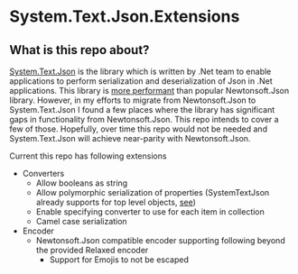 # System.Text.Json.Extensions

## What is this repo about?

[System.Text.Json](https://docs.microsoft.com/en-us/dotnet/standard/serialization/system-text-json-overview) is the library which is written by .Net team to enable applications to perform serialization and deserialization of Json in .Net applications. This library is [more performant](https://devblogs.microsoft.com/dotnet/try-the-new-system-text-json-apis/#user-content-performance) than popular Newtonsoft.Json library. However, in my efforts to migrate from Newtonsoft.Json to System.Text.Json I found a few places where the library has significant gaps in functionality from Newtonsoft.Json. This repo intends to cover a few of those. Hopefully, over time this repo would not be needed and System.Text.Json will achieve near-parity with Newtonsoft.Json.

Current this repo has following extensions

- Converters
  - Allow booleans as string
  - Allow polymorphic serialization of properties (SystemTextJson already supports for top level objects, [see](https://docs.microsoft.com/en-us/dotnet/standard/serialization/system-text-json-polymorphism))
  - Enable specifying converter to use for each item in collection
  - Camel case serialization
- Encoder
  - Newtonsoft.Json compatible encoder supporting following beyond the provided Relaxed encoder
    - Support for Emojis to not be escaped
